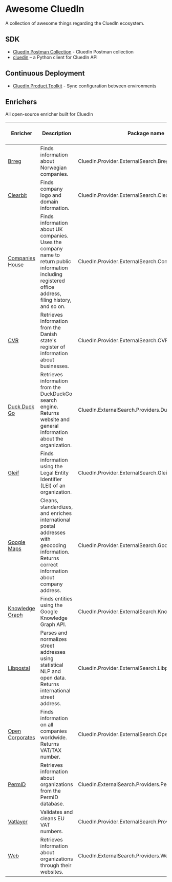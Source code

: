 # Awesome CluedIn
A collection of awesome things regarding the CluedIn ecosystem.

## SDK

- [CluedIn Postman Collection](https://github.com/romaklimenko/cluedin/tree/main/postman) - CluedIn Postman collection
- [cluedin](https://pypi.org/project/cluedin/) – a Python client for CluedIn API

## Continuous Deployment

- [CluedIn.Product.Toolkit](https://github.com/CluedIn-io/CluedIn.Product.Toolkit) - Sync configuration between environments


## Enrichers

All open-source enricher built for CluedIn

| Enricher | Description | Package name | Source Code Link |
|--|--|--|--|
| [Brreg](/preparation/enricher/brreg) | Finds information about Norwegian companies. | CluedIn.Provider.ExternalSearch.Bregg | [Source Code](https://github.com/CluedIn-io/CluedIn.Enricher.Brreg) |
| [Clearbit](/preparation/enricher/clearbit) | Finds company logo and domain information. | CluedIn.Provider.ExternalSearch.ClearBit | [Source Code](https://github.com/CluedIn-io/CluedIn.Enricher.ClearBit) |
| [Companies House](/preparation/enricher/companies-house) | Finds information about UK companies. Uses the company name to return public information including registered office address, filing history, and so on. | CluedIn.Provider.ExternalSearch.CompanyHouse | [Source Code](https://github.com/CluedIn-io/CluedIn.Enricher.CompanyHouse) |
| [CVR](/preparation/enricher/cvr) | Retrieves information from the Danish state's register of information about businesses. | CluedIn.Provider.ExternalSearch.CVR | [Source Code](https://github.com/CluedIn-io/CluedIn.Enricher.CVR) |
| [Duck Duck Go](/preparation/enricher/duckduckgo) | Retrieves information from the DuckDuckGo search engine. Returns website and general information about the organization. | CluedIn.ExternalSearch.Providers.DuckDuckGo.Provider | [Source Code](https://github.com/CluedIn-io/CluedIn.Enricher.DuckDuckGo) |
| [Gleif](/preparation/enricher/gleif) | Finds information using the Legal Entity Identifier (LEI) of an organization. | CluedIn.Provider.ExternalSearch.Gleif | [Source Code](https://github.com/CluedIn-io/CluedIn.Enricher.Gleif) |
| [Google Maps](/preparation/enricher/google-maps) | Cleans, standardizes, and enriches international postal addresses with geocoding information. Returns correct information about company address. | CluedIn.Provider.ExternalSearch.GoogleMaps | [Source Code](https://github.com/CluedIn-io/CluedIn.Enricher.GoogleMaps) |
| [Knowledge Graph](/preparation/enricher/knowledge-graph) | Finds entities using the Google Knowledge Graph API. | CluedIn.Provider.ExternalSearch.KnowledgeGraph | [Source Code](https://github.com/CluedIn-io/CluedIn.Enricher.KnowledgeGraph) |
| [Libpostal](/preparation/enricher/libpostal) | Parses and normalizes street addresses using statistical NLP and open data. Returns international street address. | CluedIn.Provider.ExternalSearch.Libpostal | [Source Code](https://github.com/CluedIn-io/CluedIn.Enricher.libpostal) |
| [Open Corporates](/preparation/enricher/open-corporates) | Finds information on all companies worldwide. Returns VAT/TAX number. | CluedIn.Provider.ExternalSearch.OpenCorporates | [Source Code](https://github.com/CluedIn-io/CluedIn.Enricher.OpenCorporates) |
| [PermID](/preparation/enricher/perm-id) | Retrieves information about organizations from the PermID database. | CluedIn.ExternalSearch.Providers.PermId.Provider | [Source Code](https://github.com/CluedIn-io/CluedIn.Enricher.Permid) |
| [Vatlayer](/preparation/enricher/vatlayer) | Validates and cleans EU VAT numbers. | CluedIn.Provider.ExternalSearch.Providers.VatLayer | [Source Code](https://github.com/CluedIn-io/CluedIn.Enricher.VatLayer) |
| [Web](/preparation/enricher/web) | Retrieves information about organizations through their websites. | CluedIn.ExternalSearch.Providers.Web | [Source Code](https://github.com/CluedIn-io/CluedIn.Enricher.Web) |
